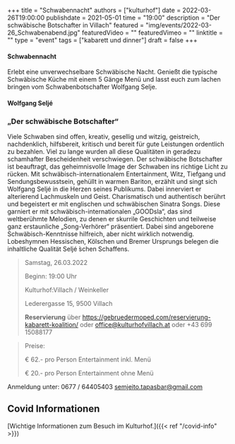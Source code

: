 +++
title = "Schwabennacht"
authors = ["kulturhof"]
date = 2022-03-26T19:00:00
publishdate = 2021-05-01
time = "19:00"
description = "Der schwäbische Botschafter in Villach"
featured = "img/events/2022-03-26_Schwabenabend.jpg"
featuredVideo = ""
featuredVimeo = ""
linktitle = ""
type = "event"
tags = ["kabarett und dinner"]
draft = false
+++

#### Schwabennacht

Erlebt eine unverwechselbare Schwäbische Nacht. Genießt die typische Schwäbische Küche mit einem 5 Gänge Menü und lasst euch zum lachen bringen vom Schwabenbotschafter Wolfgang Selje.

#### Wolfgang Seljé

### „Der schwäbische Botschafter“

Viele Schwaben sind offen, kreativ, gesellig und witzig, geistreich, nachdenklich, hilfsbereit, kritisch und bereit für gute Leistungen ordentlich zu bezahlen.
Viel zu lange wurden all diese Qualitäten in geradezu schamhafter Bescheidenheit verschwiegen. Der schwäbische Botschafter ist beauftragt, das geheimnisvolle Image der Schwaben ins richtige Licht zu rücken. Mit schwäbisch-internationalem Entertainment, Witz, Tiefgang und Sendungsbewusstsein, gehüllt in warmen Bariton, erzählt und singt sich Wolfgang Seljé in die Herzen seines Publikums. Dabei innerviert er alterierend Lachmuskeln und Geist. Charismatisch und authentisch berührt und begeistert er mit englischen und schwäbischen Sinatra Songs. Diese garniert er mit schwäbisch-internationalen „GOODsla“, das sind weltberühmte Melodien, zu denen er skurrile Geschichten und teilweise ganz erstaunliche „Song-Verhörer“ präsentiert.
Dabei sind angeborene Schwäbisch-Kenntnisse hilfreich, aber nicht wirklich notwendig. Lobeshymnen Hessischen, Kölschen und Bremer Ursprungs belegen die inhaltliche Qualität Seljé ́schen Schaffens.


>Samstag, 26.03.2022
>
>Beginn: 19:00 Uhr
>
>Kulturhof:Villach / Weinkeller
>
>Lederergasse 15, 9500 Villach
>
>**Reservierung** über https://gebruedermoped.com/reservierung-kabarett-koalition/  oder office@kulturhofvillach.at oder +43 699 15088177

> Preise: 
>
>€ 62.- pro Person Entertainment inkl. Menü
> 
>€ 20.- pro Person Entertainment ohne Menü



Anmeldung unter:
0677 / 64405403
semjeito.tapasbar@gmail.com



## Covid Informationen

[Wichtige Informationen zum Besuch im Kulturhof.]({{< ref "/covid-info" >}})
